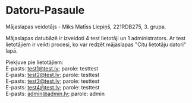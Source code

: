 # Datoru-Pasaule
Mājaslapas veidotājs - Miks Matīss Liepiņš, 221RDB275, 3. grupa.

Mājaslapas datubāzē ir izveidoti 4 test lietotāji un 1 administrators.
Ar test lietotājiem ir veikti procesi, ko var redzēt mājaslapas "Citu lietotāju datori" lapā.

Piekļuve pie lietotājiem:  
E-pasts: test1@test.lv; parole: testtest  
E-pasts: test2@test.lv; parole: testtest  
E-pasts: test3@test.lv; parole: testtest  
E-pasts: test4@test.lv; parole: testtest  
E-pasts: admin@admin.lv; parole: admin  
